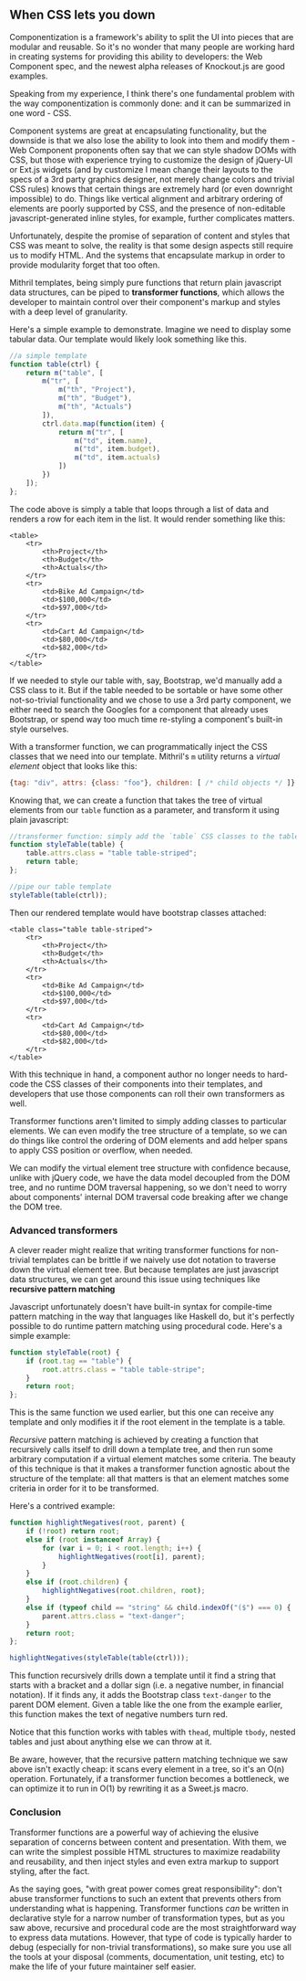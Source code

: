 ## When CSS lets you down

Componentization is a framework's ability to split the UI into pieces that are modular and reusable. So it's no wonder that many people are working hard in creating systems for providing this ability to developers: the Web Component spec, and the newest alpha releases of Knockout.js are good examples.

Speaking from my experience, I think there's one fundamental problem with the way componentization is commonly done: and it can be summarized in one word - CSS.

Component systems are great at encapsulating functionality, but the downside is that we also lose the ability to look into them and modify them - Web Component proponents often say that we can style shadow DOMs with CSS, but those with experience trying to customize the design of jQuery-UI or Ext.js widgets (and by customize I mean change their layouts to the specs of a 3rd party graphics designer, not merely change colors and trivial CSS rules) knows that certain things are extremely hard (or even downright impossible) to do. Things like vertical alignment and arbitrary ordering of elements are poorly supported by CSS, and the presence of non-editable javascript-generated inline styles, for example, further complicates matters.

Unfortunately, despite the promise of separation of content and styles that CSS was meant to solve, the reality is that some design aspects still require us to modify HTML. And the systems that encapsulate markup in order to provide modularity forget that too often.

Mithril templates, being simply pure functions that return plain javascript data structures, can be piped to **transformer functions**, which allows the developer to maintain control over their component's markup and styles with a deep level of granularity.

Here's a simple example to demonstrate. Imagine we need to display some tabular data. Our template would likely look something like this.

```javascript
//a simple template
function table(ctrl) {
	return m("table", [
		m("tr", [
			m("th", "Project"),
			m("th", "Budget"),
			m("th", "Actuals")
		]),
		ctrl.data.map(function(item) {
			return m("tr", [
				m("td", item.name),
				m("td", item.budget),
				m("td", item.actuals)
			])
		})
	]);
};
```

The code above is simply a table that loops through a list of data and renders a row for each item in the list. It would render something like this:

```markup
<table>
	<tr>
		<th>Project</th>
		<th>Budget</th>
		<th>Actuals</th>
	</tr>
	<tr>
		<td>Bike Ad Campaign</td>
		<td>$100,000</td>
		<td>$97,000</td>
	</tr>
	<tr>
		<td>Cart Ad Campaign</td>
		<td>$80,000</td>
		<td>$82,000</td>
	</tr>
</table>
```

If we needed to style our table with, say, Bootstrap, we'd manually add a CSS class to it. But if the table needed to be sortable or have some other not-so-trivial functionality and we chose to use a 3rd party component, we either need to search the Googles for a component that already uses Bootstrap, or spend way too much time re-styling a component's built-in style ourselves.

With a transformer function, we can programmatically inject the CSS classes that we need into our template. Mithril's `m` utility returns a *virtual element* object that looks like this:

```javascript
{tag: "div", attrs: {class: "foo"}, children: [ /* child objects */ ]}
```

Knowing that, we can create a function that takes the tree of virtual elements from our `table` function as a parameter, and transform it using plain javascript:

```javascript
//transformer function: simply add the `table` CSS classes to the table
function styleTable(table) {
	table.attrs.class = "table table-striped";
	return table;
};

//pipe our table template
styleTable(table(ctrl));
```

Then our rendered template would have bootstrap classes attached:

```markup
<table class="table table-striped">
	<tr>
		<th>Project</th>
		<th>Budget</th>
		<th>Actuals</th>
	</tr>
	<tr>
		<td>Bike Ad Campaign</td>
		<td>$100,000</td>
		<td>$97,000</td>
	</tr>
	<tr>
		<td>Cart Ad Campaign</td>
		<td>$80,000</td>
		<td>$82,000</td>
	</tr>
</table>
```

With this technique in hand, a component author no longer needs to hard-code the CSS classes of their components into their templates, and developers that use those components can roll their own transformers as well.

Transformer functions aren't limited to simply adding classes to particular elements. We can even modify the tree structure of a template, so we can do things like control the ordering of DOM elements and add helper spans to apply CSS position or overflow, when needed.

We can modify the virtual element tree structure with confidence because, unlike with jQuery code, we have the data model decoupled from the DOM tree, and no runtime DOM traversal happening, so we don't need to worry about components' internal DOM traversal code breaking after we change the DOM tree.

### Advanced transformers

A clever reader might realize that writing transformer functions for non-trivial templates can be brittle if we naively use dot notation to traverse down the virtual element tree. But because templates are just javascript data structures, we can get around this issue using techniques like **recursive pattern matching**

Javascript unfortunately doesn't have built-in syntax for compile-time pattern matching in the way that languages like Haskell do, but it's perfectly possible to do runtime pattern matching using procedural code. Here's a simple example:

```javascript
function styleTable(root) {
	if (root.tag == "table") {
		root.attrs.class = "table table-stripe";
	}
	return root;
};
```

This is the same function we used earlier, but this one can receive any template and only modifies it if the root element in the template is a table.

*Recursive* pattern matching is achieved by creating a function that recursively calls itself to drill down a template tree, and then run some arbitrary computation if a virtual element matches some criteria. The beauty of this technique is that it makes a transformer function agnostic about the structure of the template: all that matters is that an element matches some criteria in order for it to be transformed.

Here's a contrived example:

```javascript
function highlightNegatives(root, parent) {
	if (!root) return root;
	else if (root instanceof Array) {
		for (var i = 0; i < root.length; i++) {
			highlightNegatives(root[i], parent);
		}
	}
	else if (root.children) {
		highlightNegatives(root.children, root);
	}
	else if (typeof child == "string" && child.indexOf("($") === 0) {
		parent.attrs.class = "text-danger";
	}
	return root;
};

highlightNegatives(styleTable(table(ctrl)));
```

This function recursively drills down a template until it find a string that starts with a bracket and a dollar sign (i.e. a negative number, in financial notation). If it finds any, it adds the Bootstrap class `text-danger` to the parent DOM element. Given a table like the one from the example earlier, this function makes the text of negative numbers turn red.

Notice that this function works with tables with `thead`, multiple `tbody`, nested tables and just about anything else we can throw at it.

Be aware, however, that the recursive pattern matching technique we saw above isn't exactly cheap: it scans every element in a tree, so it's an O(n) operation. Fortunately, if a transformer function becomes a bottleneck, we can optimize it to run in O(1) by rewriting it as a Sweet.js macro.

### Conclusion

Transformer functions are a powerful way of achieving the elusive separation of concerns between content and presentation. With them, we can write the simplest possible HTML structures to maximize readability and reusability, and then inject styles and even extra markup to support styling, after the fact.

As the saying goes, "with great power comes great responsibility": don't abuse transformer functions to such an extent that prevents others from understanding what is happening. Transformer functions *can* be written in declarative style for a narrow number of transformation types, but as you saw above, recursive and procedural code are the most straightforward way to express data mutations. However, that type of code is typically harder to debug (especially for non-trivial transformations), so make sure you use all the tools at your disposal (comments, documentation, unit testing, etc) to make the life of your future maintainer self easier.